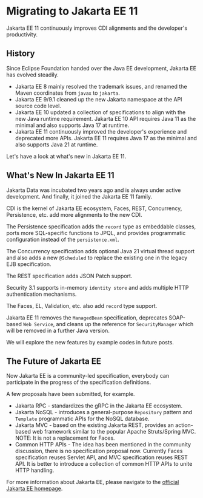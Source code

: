 # Migrating to Jakarta EE 11

Jakarta EE 11 continuously improves CDI alignments and the developer's productivity.

## History 

Since Eclipse Foundation handed over the Java EE development, Jakarta EE has evolved steadily. 

 * Jakarta EE 8 mainly resolved the trademark issues, and renamed the Maven coordinates from `javax` to `jakarta`. 
 * Jakarta EE 9/9.1 cleaned up the new Jakarta namespace at the API source code level.
 * Jakarta EE 10 updated a collection of specifications to align with the new Java runtime requirement. Jakarta EE 10 API requires Java 11 as the minimal and also supports Java 17 at runtime.
 * Jakarta EE 11 continuously improved the developer's experience and deprecated more APIs. Jakarta EE 11 requires Java 17 as the minimal and also supports Java 21 at runtime.

Let's have a look at what's new in Jakarta EE 11.

## What's New In Jakarta EE 11

Jakarta Data was incubated two years ago and is always under active development. And finally, it joined the Jakarta EE 11 family. 

CDI is the kernel of Jakarta EE ecosystem, Faces, REST, Concurrency, Persistence, etc. add more alignments to the new CDI.

The Persistence specification adds the `record` type as embeddable classes, ports more SQL-specific functions to JPQL, and provides programmatic configuration instead of the `persistence.xml`. 

The Concurrency specification adds optional Java 21 virtual thread support and also adds a new `@Scheduled` to replace the existing one in the legacy EJB specification.

The REST specification adds JSON Patch support.

Security 3.1 supports in-memory `identity store` and adds multiple HTTP authentication mechanisms.

The Faces, EL, Validation, etc. also add `record` type support. 

Jakarta EE 11 removes the `ManagedBean` specification, deprecates SOAP-based `Web Service`, and cleans up the reference for `SecurityManager` which will be removed in a further Java version.

We will explore the new features by example codes in future posts.

## The Future of Jakarta EE

Now Jakarta EE is a community-led specification, everybody can participate in the progress of the specification definitions.

A few proposals have been submitted, for example.

* Jakarta RPC  - standardizes the gRPC in the Jakarta EE ecosystem.
* Jakarta NoSQL  - introduces a general-purpose `Repository` pattern and `Template` programmatic APIs for the NoSQL database.
* Jakarta MVC - based on the existing Jakarta REST, provides an action-based web framework similar to the popular Apache Struts/Spring MVC. NOTE: It is not a replacement for Faces.
* Common HTTP APIs - The idea has been mentioned in the community discussion, there is no specification proposal now. Currently Faces specification reuses Servlet API, and MVC specification reuses REST API. It is better to introduce a collection of common HTTP APIs to unite HTTP handling. 

For more information about Jakarta EE, please navigate to the [official Jakarta EE homepage](https://jakarta.ee).
